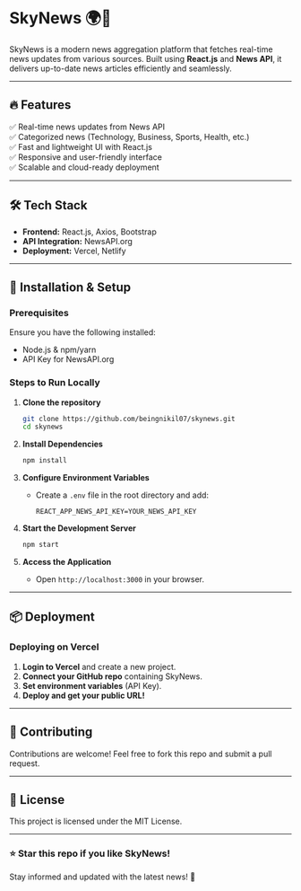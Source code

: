 # SkyNews 🌍📰

SkyNews is a modern news aggregation platform that fetches real-time news updates from various sources. Built using **React.js** and **News API**, it delivers up-to-date news articles efficiently and seamlessly.


---

## 🔥 Features

✅ Real-time news updates from News API  
✅ Categorized news (Technology, Business, Sports, Health, etc.)  
✅ Fast and lightweight UI with React.js  
✅ Responsive and user-friendly interface  
✅ Scalable and cloud-ready deployment  

---

## 🛠️ Tech Stack

- **Frontend:** React.js, Axios, Bootstrap
- **API Integration:** NewsAPI.org
- **Deployment:** Vercel, Netlify

---

## 🚀 Installation & Setup

### Prerequisites
Ensure you have the following installed:
- Node.js & npm/yarn
- API Key for NewsAPI.org

### Steps to Run Locally

1. **Clone the repository**
   ```sh
   git clone https://github.com/beingnikil07/skynews.git
   cd skynews
   ```

2. **Install Dependencies**
   ```sh
   npm install
   ```

3. **Configure Environment Variables**
   - Create a `.env` file in the root directory and add:
     ```env
     REACT_APP_NEWS_API_KEY=YOUR_NEWS_API_KEY
     ```

4. **Start the Development Server**
   ```sh
   npm start
   ```

5. **Access the Application**
   - Open `http://localhost:3000` in your browser.

---

## 📦 Deployment

### Deploying on Vercel

1. **Login to Vercel** and create a new project.
2. **Connect your GitHub repo** containing SkyNews.
3. **Set environment variables** (API Key).
4. **Deploy and get your public URL!**

---

## 🤝 Contributing

Contributions are welcome! Feel free to fork this repo and submit a pull request.

---

## 📜 License

This project is licensed under the MIT License.

---

### ⭐ Star this repo if you like SkyNews!

Stay informed and updated with the latest news! 🚀
